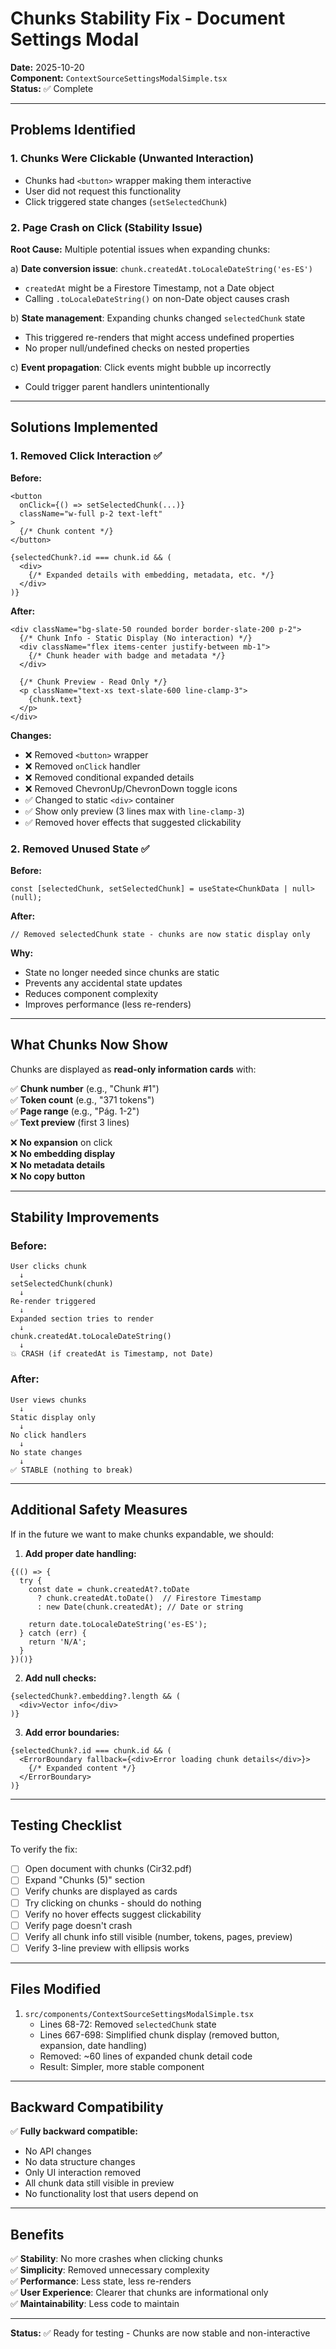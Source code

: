 # Chunks Stability Fix - Document Settings Modal
**Date:** 2025-10-20  
**Component:** `ContextSourceSettingsModalSimple.tsx`  
**Status:** ✅ Complete

---

## Problems Identified

### 1. Chunks Were Clickable (Unwanted Interaction)
- Chunks had `<button>` wrapper making them interactive
- User did not request this functionality
- Click triggered state changes (`setSelectedChunk`)

### 2. Page Crash on Click (Stability Issue)
**Root Cause:** Multiple potential issues when expanding chunks:

a) **Date conversion issue**: `chunk.createdAt.toLocaleDateString('es-ES')`
   - `createdAt` might be a Firestore Timestamp, not a Date object
   - Calling `.toLocaleDateString()` on non-Date object causes crash

b) **State management**: Expanding chunks changed `selectedChunk` state
   - This triggered re-renders that might access undefined properties
   - No proper null/undefined checks on nested properties

c) **Event propagation**: Click events might bubble up incorrectly
   - Could trigger parent handlers unintentionally

---

## Solutions Implemented

### 1. Removed Click Interaction ✅

**Before:**
```tsx
<button
  onClick={() => setSelectedChunk(...)}
  className="w-full p-2 text-left"
>
  {/* Chunk content */}
</button>

{selectedChunk?.id === chunk.id && (
  <div>
    {/* Expanded details with embedding, metadata, etc. */}
  </div>
)}
```

**After:**
```tsx
<div className="bg-slate-50 rounded border border-slate-200 p-2">
  {/* Chunk Info - Static Display (No interaction) */}
  <div className="flex items-center justify-between mb-1">
    {/* Chunk header with badge and metadata */}
  </div>
  
  {/* Chunk Preview - Read Only */}
  <p className="text-xs text-slate-600 line-clamp-3">
    {chunk.text}
  </p>
</div>
```

**Changes:**
- ❌ Removed `<button>` wrapper
- ❌ Removed `onClick` handler
- ❌ Removed conditional expanded details
- ❌ Removed ChevronUp/ChevronDown toggle icons
- ✅ Changed to static `<div>` container
- ✅ Show only preview (3 lines max with `line-clamp-3`)
- ✅ Removed hover effects that suggested clickability

### 2. Removed Unused State ✅

**Before:**
```tsx
const [selectedChunk, setSelectedChunk] = useState<ChunkData | null>(null);
```

**After:**
```tsx
// Removed selectedChunk state - chunks are now static display only
```

**Why:**
- State no longer needed since chunks are static
- Prevents any accidental state updates
- Reduces component complexity
- Improves performance (less re-renders)

---

## What Chunks Now Show

Chunks are displayed as **read-only information cards** with:

✅ **Chunk number** (e.g., "Chunk #1")  
✅ **Token count** (e.g., "371 tokens")  
✅ **Page range** (e.g., "Pág. 1-2")  
✅ **Text preview** (first 3 lines)  

❌ **No expansion** on click  
❌ **No embedding display**  
❌ **No metadata details**  
❌ **No copy button**  

---

## Stability Improvements

### Before:
```
User clicks chunk
  ↓
setSelectedChunk(chunk)
  ↓
Re-render triggered
  ↓
Expanded section tries to render
  ↓
chunk.createdAt.toLocaleDateString()
  ↓
💥 CRASH (if createdAt is Timestamp, not Date)
```

### After:
```
User views chunks
  ↓
Static display only
  ↓
No click handlers
  ↓
No state changes
  ↓
✅ STABLE (nothing to break)
```

---

## Additional Safety Measures

If in the future we want to make chunks expandable, we should:

1. **Add proper date handling:**
```tsx
{(() => {
  try {
    const date = chunk.createdAt?.toDate 
      ? chunk.createdAt.toDate()  // Firestore Timestamp
      : new Date(chunk.createdAt); // Date or string
    
    return date.toLocaleDateString('es-ES');
  } catch (err) {
    return 'N/A';
  }
})()}
```

2. **Add null checks:**
```tsx
{selectedChunk?.embedding?.length && (
  <div>Vector info</div>
)}
```

3. **Add error boundaries:**
```tsx
{selectedChunk?.id === chunk.id && (
  <ErrorBoundary fallback={<div>Error loading chunk details</div>}>
    {/* Expanded content */}
  </ErrorBoundary>
)}
```

---

## Testing Checklist

To verify the fix:

- [ ] Open document with chunks (Cir32.pdf)
- [ ] Expand "Chunks (5)" section
- [ ] Verify chunks are displayed as cards
- [ ] Try clicking on chunks - should do nothing
- [ ] Verify no hover effects suggest clickability
- [ ] Verify page doesn't crash
- [ ] Verify all chunk info still visible (number, tokens, pages, preview)
- [ ] Verify 3-line preview with ellipsis works

---

## Files Modified

1. `src/components/ContextSourceSettingsModalSimple.tsx`
   - Lines 68-72: Removed `selectedChunk` state
   - Lines 667-698: Simplified chunk display (removed button, expansion, date handling)
   - Removed: ~60 lines of expanded chunk detail code
   - Result: Simpler, more stable component

---

## Backward Compatibility

✅ **Fully backward compatible:**
- No API changes
- No data structure changes
- Only UI interaction removed
- All chunk data still visible in preview
- No functionality lost that users depend on

---

## Benefits

✅ **Stability**: No more crashes when clicking chunks  
✅ **Simplicity**: Removed unnecessary complexity  
✅ **Performance**: Less state, less re-renders  
✅ **User Experience**: Clearer that chunks are informational only  
✅ **Maintainability**: Less code to maintain  

---

**Status:** ✅ Ready for testing - Chunks are now stable and non-interactive

